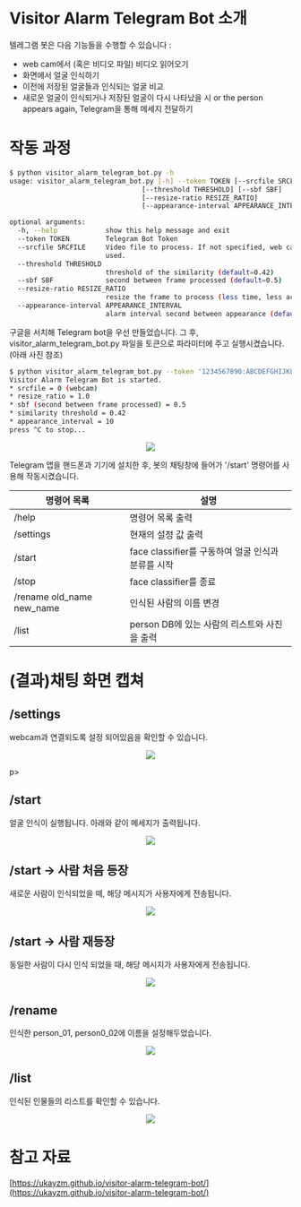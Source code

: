 # Visitor Alarm Telegram Bot 소개

텔레그램 봇은 다음 기능들을 수행할 수 있습니다 : 
* web cam에서 (혹은 비디오 파일) 비디오 읽어오기
* 화면에서 얼굴 인식하기
* 이전에 저장된 얼굴들과 인식되는 얼굴 비교
* 새로운 얼굴이 인식되거나 저장된 얼굴이 다시 나타났을 시 or the person appears again, Telegram을 통해 메세지 전달하기


# 작동 과정

```bash
$ python visitor_alarm_telegram_bot.py -h
usage: visitor_alarm_telegram_bot.py [-h] --token TOKEN [--srcfile SRCFILE]
                                 [--threshold THRESHOLD] [--sbf SBF]
                                 [--resize-ratio RESIZE_RATIO]
                                 [--appearance-interval APPEARANCE_INTERVAL]

optional arguments:
  -h, --help            show this help message and exit
  --token TOKEN         Telegram Bot Token
  --srcfile SRCFILE     Video file to process. If not specified, web cam is
                        used.
  --threshold THRESHOLD
                        threshold of the similarity (default=0.42)
  --sbf SBF             second between frame processed (default=0.5)
  --resize-ratio RESIZE_RATIO
                        resize the frame to process (less time, less accuracy)
  --appearance-interval APPEARANCE_INTERVAL
                        alarm interval second between appearance (default=10)
```

구글을 서치해 Telegram bot을 우선 만들었습니다. 
그 후, visitor_alarm_telegram_bot.py 파일을 토큰으로 파라미터에 주고 실행시켰습니다. (아래 사진 참조)

```bash
$ python visitor_alarm_telegram_bot.py --token '1234567890:ABCDEFGHIJKLMNOPQRSTUVWXYZABCDEFGHI'
Visitor Alarm Telegram Bot is started.
* srcfile = 0 (webcam)
* resize_ratio = 1.0
* sbf (second between frame processed) = 0.5
* similarity threshold = 0.42
* appearance_interval = 10
press ^C to stop...
```

<p align="center">
   <img src="png/terminal_screenshot.png">
</p>

Telegram 앱을 핸드폰과 기기에 설치한 후, 봇의 채팅창에 들어가 '/start' 명령어를 사용해 작동시켰습니다.


| 명령어 목록 | 설명 |
|--------------------|----------|
| /help | 명령어 목록 출력 |
| /settings | 현재의 설정 값 출력 |
| /start | face classifier를 구동하여 얼굴 인식과 분류를 시작 |
| /stop | face classifier를 종료 |
| /rename old_name new_name | 인식된 사람의 이름 변경 |
| /list | person DB에 있는 사람의 리스트와 사진을 출력 |

# (결과)채팅 화면 캡쳐

## /settings

webcam과 연결되도록 설정 되어있음을 확인할 수 있습니다. 

<p align="center">
  <img src="png/name">
</p>p>

## /start

얼굴 인식이 실행됩니다. 아래와 같이 메세지가 출력됩니다.

<p align="center">
   <img src="png/tele_start1.png">
</p>

## /start -> 사람 처음 등장

새로운 사람이 인식되었을 떼, 해당 메시지가 사용자에게 전송됩니다. 

<p align="center">
   <img src="png/tele_start2.png">
</p>

## /start -> 사람 재등장

동일한 사람이 다시 인식 되었을 때, 해당 메시지가 사용자에게 전송됩니다.

<p align="center">
   <img src="png/tele_start3.png">
</p>

## /rename

인식한 person_01, person0_02에 이름을 설정해두었습니다.

<p align="center">
   <img src="png/tele_rename.png">
</p>

## /list

인식된 인물들의 리스트를 확인할 수 있습니다.

<p align="center">
   <img src="png/tele_list.png">
</p>

# 참고 자료 
[https://ukayzm.github.io/visitor-alarm-telegram-bot/](https://ukayzm.github.io/visitor-alarm-telegram-bot/)

